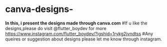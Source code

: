 # canva-designs-
**In this, i present the designs made through canva.com**
#If u like the designs,please do visit @flutter_boydev for more
https://www.instagram.com/flutter_boydev/?igshid=1rykg2jvndtss
  #Any queires or suggestion about designs please let me know through instagram.
